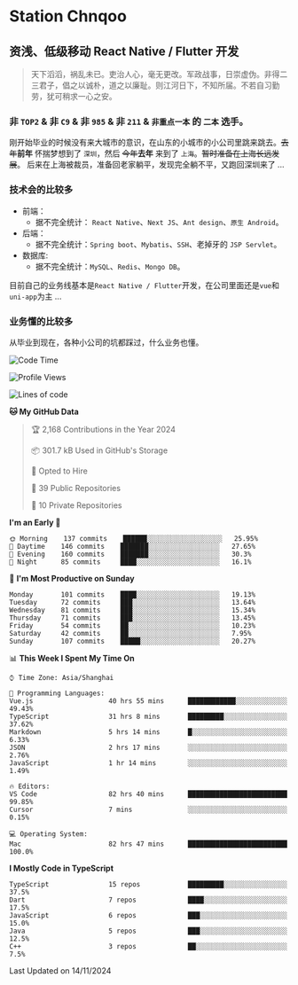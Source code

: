 # Station Chnqoo

## 资浅、低级移动 React Native / Flutter 开发

> 天下滔滔，祸乱未已。吏治人心，毫无更改。军政战事，日崇虚伪。非得二三君子，倡之以诚朴，道之以廉耻。则江河日下，不知所届。不若自习勤劳，犹可稍求一心之安。

### 非 `TOP2` & 非 `C9` & 非 `985` & 非 `211` & `非重点一本` 的 `二本` 选手。

刚开始毕业的时候没有来大城市的意识，在山东的小城市的小公司里跳来跳去。~~去年~~**前年** 怀揣梦想到了 `深圳`，然后 ~~今年~~**去年** 来到了 `上海`。~~暂时准备在上海长远发展~~。
后来在上海被裁员，准备回老家躺平，发现完全躺不平，又跑回深圳来了 ...

### 技术会的比较多

- 前端：
  - 据不完全统计： `React Native`、`Next JS`、`Ant design`、`原生 Android`。
- 后端：
  - 据不完全统计：`Spring boot`、`Mybatis`、`SSH`、老掉牙的 `JSP Servlet`。
- 数据库:
  - 据不完全统计：`MySQL`、`Redis`、`Mongo DB`。

目前自己的业务线基本是`React Native / Flutter`开发，在公司里面还是`vue`和`uni-app`为主 ...

### 业务懂的比较多

从毕业到现在，各种小公司的坑都踩过，什么业务也懂。

<!--START_SECTION:waka-->
![Code Time](http://img.shields.io/badge/Code%20Time-6%2C553%20hrs%2033%20mins-blue)

![Profile Views](http://img.shields.io/badge/Profile%20Views-0-blue)

![Lines of code](https://img.shields.io/badge/From%20Hello%20World%20I%27ve%20Written-490%20Thousand%20lines%20of%20code-blue)

**🐱 My GitHub Data** 

> 🏆 2,168 Contributions in the Year 2024
 > 
> 📦 301.7 kB Used in GitHub's Storage 
 > 
> 💼 Opted to Hire
 > 
> 📜 39 Public Repositories 
 > 
> 🔑 10 Private Repositories  
 > 
**I'm an Early 🐤** 

```text
🌞 Morning    137 commits    ██████░░░░░░░░░░░░░░░░░░░   25.95% 
🌆 Daytime    146 commits    ███████░░░░░░░░░░░░░░░░░░   27.65% 
🌃 Evening    160 commits    ███████░░░░░░░░░░░░░░░░░░   30.3% 
🌙 Night      85 commits     ████░░░░░░░░░░░░░░░░░░░░░   16.1%

```
📅 **I'm Most Productive on Sunday** 

```text
Monday       101 commits    ████░░░░░░░░░░░░░░░░░░░░░   19.13% 
Tuesday      72 commits     ███░░░░░░░░░░░░░░░░░░░░░░   13.64% 
Wednesday    81 commits     ███░░░░░░░░░░░░░░░░░░░░░░   15.34% 
Thursday     71 commits     ███░░░░░░░░░░░░░░░░░░░░░░   13.45% 
Friday       54 commits     ██░░░░░░░░░░░░░░░░░░░░░░░   10.23% 
Saturday     42 commits     ██░░░░░░░░░░░░░░░░░░░░░░░   7.95% 
Sunday       107 commits    █████░░░░░░░░░░░░░░░░░░░░   20.27%

```


📊 **This Week I Spent My Time On** 

```text
⌚︎ Time Zone: Asia/Shanghai

💬 Programming Languages: 
Vue.js                   40 hrs 55 mins      ████████████░░░░░░░░░░░░░   49.43% 
TypeScript               31 hrs 8 mins       █████████░░░░░░░░░░░░░░░░   37.62% 
Markdown                 5 hrs 14 mins       █░░░░░░░░░░░░░░░░░░░░░░░░   6.33% 
JSON                     2 hrs 17 mins       ░░░░░░░░░░░░░░░░░░░░░░░░░   2.76% 
JavaScript               1 hr 14 mins        ░░░░░░░░░░░░░░░░░░░░░░░░░   1.49%

🔥 Editors: 
VS Code                  82 hrs 40 mins      █████████████████████████   99.85% 
Cursor                   7 mins              ░░░░░░░░░░░░░░░░░░░░░░░░░   0.15%

💻 Operating System: 
Mac                      82 hrs 47 mins      █████████████████████████   100.0%

```

**I Mostly Code in TypeScript** 

```text
TypeScript               15 repos            █████████░░░░░░░░░░░░░░░░   37.5% 
Dart                     7 repos             ████░░░░░░░░░░░░░░░░░░░░░   17.5% 
JavaScript               6 repos             ███░░░░░░░░░░░░░░░░░░░░░░   15.0% 
Java                     5 repos             ███░░░░░░░░░░░░░░░░░░░░░░   12.5% 
C++                      3 repos             ██░░░░░░░░░░░░░░░░░░░░░░░   7.5%

```



 Last Updated on 14/11/2024
<!--END_SECTION:waka-->

<!---
ChenqiaoStation/ChenqiaoStation is a ✨ special ✨ repository because its `README.md` (this file) appears on your GitHub profile.
You can click the Preview link to take a look at your changes.
--->
